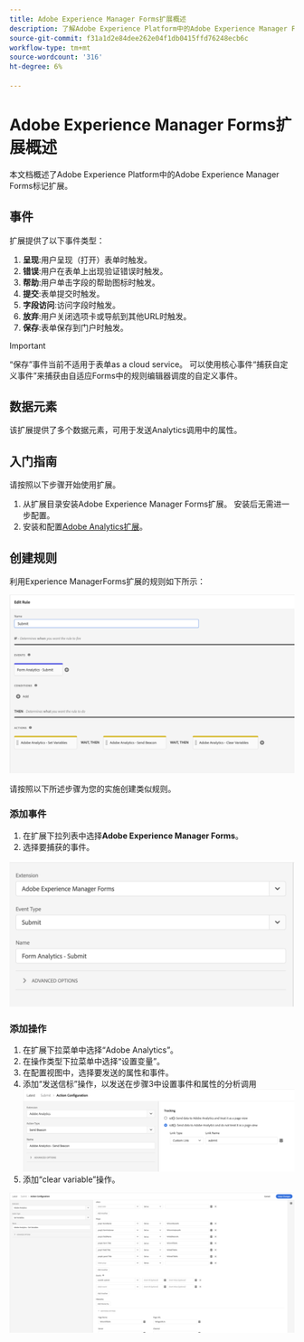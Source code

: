 ```yaml
---
title: Adobe Experience Manager Forms扩展概述
description: 了解Adobe Experience Platform中的Adobe Experience Manager Forms标记扩展。
source-git-commit: f31a1d2e84dee262e04f1db0415ffd76248ecb6c
workflow-type: tm+mt
source-wordcount: '316'
ht-degree: 6%

---
```


# Adobe Experience Manager Forms扩展概述

本文档概述了Adobe Experience Platform中的Adobe Experience Manager Forms标记扩展。

## 事件

扩展提供了以下事件类型：

1. **呈现**:用户呈现（打开）表单时触发。
1. **错误**:用户在表单上出现验证错误时触发。
1. **帮助**:用户单击字段的帮助图标时触发。
1. **提交**:表单提交时触发。
1. **字段访问**:访问字段时触发。
1. **放弃**:用户关闭选项卡或导航到其他URL时触发。
1. **保存**:表单保存到门户时触发。

>[!IMPORTANT]
>
>“保存”事件当前不适用于表单as a cloud service。 可以使用核心事件“捕获自定义事件”来捕获由自适应Forms中的规则编辑器调度的自定义事件。

## 数据元素

该扩展提供了多个数据元素，可用于发送Analytics调用中的属性。

## 入门指南

请按照以下步骤开始使用扩展。

1. 从扩展目录安装Adobe Experience Manager Forms扩展。 安装后无需进一步配置。
2. 安装和配置[Adobe Analytics扩展](../analytics/overview.md#Configure-the-Adobe-Analytics-extension)。

## 创建规则

利用Experience ManagerForms扩展的规则如下所示：

![操作配置](./images/rule.png)

请按照以下所述步骤为您的实施创建类似规则。

### 添加事件

1. 在扩展下拉列表中选择&#x200B;**Adobe Experience Manager Forms**。
2. 选择要捕获的事件。

![操作配置](./images/AEM-forms-event.png)

### 添加操作

1. 在扩展下拉菜单中选择“Adobe Analytics”。
2. 在操作类型下拉菜单中选择“设置变量”。
3. 在配置视图中，选择要发送的属性和事件。
4. 添加“发送信标”操作，以发送在步骤3中设置事件和属性的分析调用
   ![操作配置](./images/AEM-forms-sendBeacon.png)
5. 添加“clear variable”操作。

![操作配置](./images/AEM-forms-action.png)
